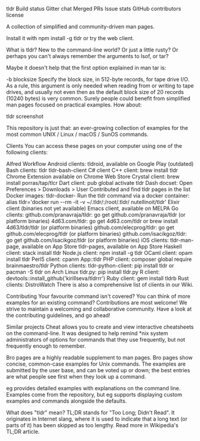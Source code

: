 tldr
Build status Gitter chat Merged PRs Issue stats GitHub contributors license

A collection of simplified and community-driven man pages.

Install it with npm install -g tldr or try the web client.

What is tldr?
New to the command-line world? Or just a little rusty? Or perhaps you can't always remember the arguments to lsof, or tar?

Maybe it doesn't help that the first option explained in man tar is:

-b blocksize
   Specify the block size, in 512-byte records, for tape drive I/O.
   As a rule, this argument is only needed when reading from or writing to tape drives,
   and usually not even then as the default block size of 20 records (10240 bytes) is very common.
Surely people could benefit from simplified man pages focused on practical examples. How about:

tldr screenshot

This repository is just that: an ever-growing collection of examples for the most common UNIX / Linux / macOS / SunOS commands.

Clients
You can access these pages on your computer using one of the following clients:

Alfred Workflow
Android clients:
tldroid, available on Google Play (outdated)
Bash clients:
tldr
tldr-bash-client
C# client
C++ client: brew install tldr
Chrome Extension available on Chrome Web Store
Crystal client: brew install porras/tap/tlcr
Dart client: pub global activate tldr
Dash docset: Open Preferences > Downloads > User Contributed and find tldr pages in the list
Docker images:
tldr-docker- Run the tldr command via a docker container: alias tldr='docker run --rm -it -v ~/.tldr/:/root/.tldr/ nutellinoit/tldr'
Elixir client (binaries not yet available)
Emacs client, available on MELPA
Go clients:
github.com/pranavraja/tldr: go get github.com/pranavraja/tldr (or platform binaries)
4d63.com/tldr: go get 4d63.com/tldr or brew install 4d63/tldr/tldr (or platform binaries)
github.com/elecprog/tldr: go get github.com/elecprog/tldr (or platform binaries)
github.com/isacikgoz/tldr: go get github.com/isacikgoz/tldr (or platform binaries)
iOS clients:
tldr-man-page, available on App Store
tldr-pages, available on App Store
Haskell client: stack install tldr
Node.js client: npm install -g tldr
OCaml client: opam install tldr
Perl5 client: cpanm App::tldr
PHP client: composer global require brainmaestro/tldr
Python clients:
tldr-python-client: pip install tldr or pacman -S tldr on Arch Linux
tldr.py: pip install tldr.py
R client: devtools::install_github('kirillseva/tldrrr')
Ruby client: gem install tldrb
Rust clients:
DistroWatch
There is also a comprehensive list of clients in our Wiki.

Contributing
Your favourite command isn't covered?
You can think of more examples for an existing command?
Contributions are most welcome! We strive to maintain a welcoming and collaborative community. Have a look at the contributing guidelines, and go ahead!

Similar projects
Cheat allows you to create and view interactive cheatsheets on the command-line. It was designed to help remind *nix system administrators of options for commands that they use frequently, but not frequently enough to remember.

Bro pages are a highly readable supplement to man pages. Bro pages show concise, common-case examples for Unix commands. The examples are submitted by the user base, and can be voted up or down; the best entries are what people see first when they look up a command.

eg provides detailed examples with explanations on the command line. Examples come from the repository, but eg supports displaying custom examples and commands alongside the defaults.

What does "tldr" mean?
TL;DR stands for "Too Long; Didn't Read". It originates in Internet slang, where it is used to indicate that a long text (or parts of it) has been skipped as too lengthy. Read more in Wikipedia's TL;DR article.

